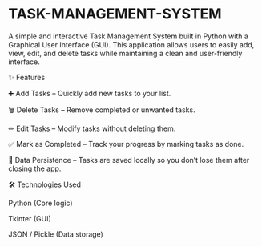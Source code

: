 # TASK-MANAGEMENT-SYSTEM
A simple and interactive Task Management System built in Python with a Graphical User Interface (GUI). This application allows users to easily add, view, edit, and delete tasks while maintaining a clean and user-friendly interface.  

✨ Features

➕ Add Tasks – Quickly add new tasks to your list.

🗑 Delete Tasks – Remove completed or unwanted tasks.

✏ Edit Tasks – Modify tasks without deleting them.

✅ Mark as Completed – Track your progress by marking tasks as done.

💾 Data Persistence – Tasks are saved locally so you don’t lose them after closing the app.

🛠 Technologies Used

Python (Core logic)

Tkinter (GUI)  

JSON / Pickle (Data storage) 
